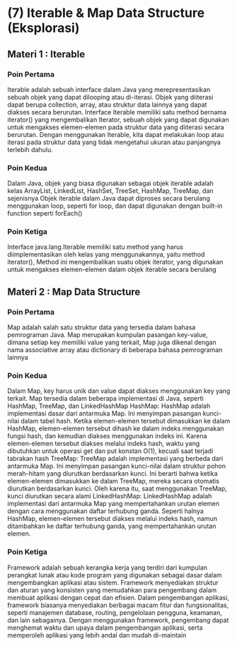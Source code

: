 # (7) Iterable & Map Data Structure (Eksplorasi)

## Materi 1 : Iterable

### Poin Pertama
Iterable adalah sebuah interface dalam Java yang merepresentasikan sebuah objek yang dapat dilooping atau di-iterasi. Objek yang diiterasi dapat berupa collection, array, atau struktur data lainnya yang dapat diakses secara berurutan. Interface Iterable memiliki satu method bernama iterator() yang mengembalikan Iterator, sebuah objek yang dapat digunakan untuk mengakses elemen-elemen pada struktur data yang diiterasi secara berurutan. Dengan menggunakan Iterable, kita dapat melakukan loop atau iterasi pada struktur data yang tidak mengetahui ukuran atau panjangnya terlebih dahulu.

### Poin Kedua
Dalam Java, objek yang biasa digunakan sebagai objek iterable adalah kelas ArrayList, LinkedList, HashSet, TreeSet,
HashMap, TreeMap, dan sejenisnya
Objek iterable dalam Java dapat diproses secara berulang menggunakan loop, seperti for loop, dan dapat digunakan dengan
built-in function seperti forEach()

### Poin Ketiga
Interface java.lang.Iterable memiliki satu method yang harus diimplementasikan oleh kelas yang menggunakannya, yaitu
method iterator(), Method ini mengembalikan suatu objek iterator, yang digunakan untuk mengakses elemen-elemen dalam
objek iterable secara berulang


## Materi 2 : Map Data Structure

### Poin Pertama
Map adalah salah satu struktur data yang tersedia dalam bahasa pemrograman Java. Map merupakan kumpulan pasangan
key-value, dimana setiap key memiliki value yang terkait, Map juga dikenal dengan nama associative array atau dictionary
di beberapa bahasa pemrograman lainnya

### Poin Kedua
Dalam Map, key harus unik dan value dapat diakses menggunakan key yang terkait. Map tersedia dalam beberapa implementasi
di Java, seperti HashMap, TreeMap, dan LinkedHashMap
HashMap: HashMap adalah implementasi dasar dari antarmuka Map. Ini menyimpan pasangan kunci-nilai dalam tabel hash. Ketika elemen-elemen tersebut dimasukkan ke dalam HashMap, elemen-elemen tersebut dihash ke dalam indeks menggunakan fungsi hash, dan kemudian diakses menggunakan indeks ini. Karena elemen-elemen tersebut diakses melalui indeks hash, waktu yang dibutuhkan untuk operasi get dan put konstan O(1), kecuali saat terjadi tabrakan hash
TreeMap: TreeMap adalah implementasi yang berbeda dari antarmuka Map. Ini menyimpan pasangan kunci-nilai dalam struktur pohon merah-hitam yang diurutkan berdasarkan kunci. Ini berarti bahwa ketika elemen-elemen dimasukkan ke dalam TreeMap, mereka secara otomatis diurutkan berdasarkan kunci. Oleh karena itu, saat menggunakan TreeMap, kunci diurutkan secara alami
LinkedHashMap: LinkedHashMap adalah implementasi dari antarmuka Map yang mempertahankan urutan elemen dengan cara menggunakan daftar terhubung ganda. Seperti halnya HashMap, elemen-elemen tersebut diakses melalui indeks hash, namun ditambahkan ke daftar terhubung ganda, yang mempertahankan urutan elemen.

### Poin Ketiga
Framework adalah sebuah kerangka kerja yang terdiri dari kumpulan perangkat lunak atau kode program yang digunakan sebagai dasar dalam mengembangkan aplikasi atau sistem. Framework menyediakan struktur dan aturan yang konsisten yang memudahkan para pengembang dalam membuat aplikasi dengan cepat dan efisien. Dalam pengembangan aplikasi, framework biasanya menyediakan berbagai macam fitur dan fungsionalitas, seperti manajemen database, routing, pengelolaan pengguna, keamanan, dan lain sebagainya. Dengan menggunakan framework, pengembang dapat menghemat waktu dan upaya dalam pengembangan aplikasi, serta memperoleh aplikasi yang lebih andal dan mudah di-maintain
